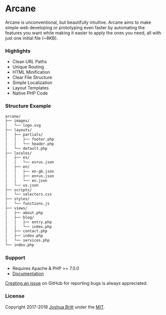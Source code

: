 # Arcane

Arcane is unconventional, but beautifully intuitive. Arcane aims to make simple web developing or prototyping even faster by automating the features you want while making it easier to apply the ones you need, all with just one initial file (~8KB).

### Highlights

- Clean URL Paths
- Unique Routing
- HTML Minification
- Clear File Structure
- Simple Localization
- Layout Templates
- Native PHP Code

### Structure Example

``` txt
arcane/
├── images/
│   └── logo.svg
├── layouts/
│   ├── partials/
│   │   ├── footer.php
│   │   └── header.php
│   └── default.php
├── locales/
│   ├── es/
│   │   └── es+us.json
│   ├── en/
│   │   ├── en-gb.json
│   │   ├── en+us.json
│   │   └── en.json
│   └── us.json
├── scripts/
│   └── selectors.css
├── styles/
│   └── functions.js
├── views/
│   ├── about.php
│   ├── blog/
│   │   ├── entry.php
│   │   └── index.php
│   ├── contact.php
│   ├── index.php
│   └── services.php
└── index.php
```

### Support

- Requires Apache & PHP >= 7.0.0
- [Documentation](MANUAL.md)

[Creating an issue](https://github.com/capachow/arcane/issues/) on GitHub for reporting bugs is always appreciated.

### License

Copyright 2017-2018 [Joshua Britt](https://github.com/capachow/) under the [MIT](LICENSE.md).
